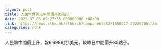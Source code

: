 ```yaml
---
layout: post
title: 人民幣兌美元中間價升85點子
date: 2022-07-05 09:27:55.000000000 +08:00
link: https://news.rthk.hk/rthk/ch/component/k2/1656217-20220705.htm
categories: rthk
---
```


人民幣中間價上升，報6.6986兌1美元，較昨日中間價升85點子。
